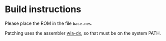 # Build instructions

Please place the ROM in the file `base.nes`.

Patching uses the assembler [wla-dx](http://www.villehelin.com/wla.html), so that must be on the system PATH.

